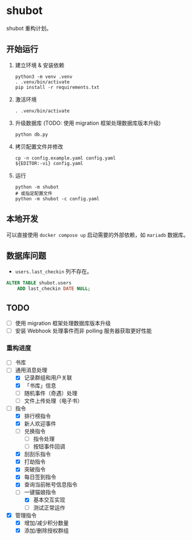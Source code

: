 # shubot

shubot 重构计划。

## 开始运行

1. 建立环境 & 安装依赖

   ```shell
   python3 -m venv .venv
   . .venv/bin/activate
   pip install -r requirements.txt
   ```

2. 激活环境

   ```shell
   . .venv/bin/activate
   ```

3. 升级数据库 (TODO: 使用 migration 框架处理数据库版本升级)

   ```shell
   python db.py
   ```

4. 拷贝配置文件并修改

   ```shell
   cp -n config.example.yaml config.yaml
   ${EDITOR:-vi} config.yaml
   ```

5. 运行

   ```shell
   python -m shubot
   # 或指定配置文件
   python -m shubot -c config.yaml
   ```

## 本地开发

可以直接使用 `docker compose up` 启动需要的外部依赖，如 `mariadb` 数据库。

## 数据库问题

- `users.last_checkin` 列不存在。

```sql
ALTER TABLE shubot.users
    ADD last_checkin DATE NULL;
```

## TODO

- [ ] 使用 migration 框架处理数据库版本升级
- [ ] 安装 Webhook 处理事件而非 polling 服务器获取更好性能

### 重构进度

- [ ] 书库
- [ ] 通用消息处理
    - [x] 记录群组和用户关联
    - [x] 「书库」信息
    - [ ] 随机事件（奇遇）处理
    - [ ] 文件上传处理（电子书）
- [ ] 指令
    - [x] 排行榜指令
    - [x] 新人欢迎事件
    - [ ] 兑换指令
        - [ ] 指令处理
        - [ ] 按钮事件回调
    - [x] 刮刮乐指令
    - [x] 打劫指令
    - [x] 突破指令
    - [x] 每日签到指令
    - [x] 查询当前帐号信息指令
    - [ ] 一键猫娘指令
        - [x] 基本交互实现
        - [ ] 测试正常运作
- [x] 管理指令
    - [x] 增加/减少积分数量
    - [x] 添加/删除授权群组
